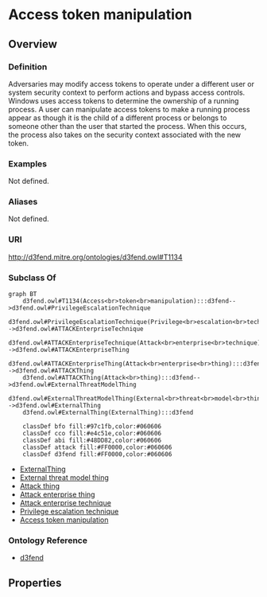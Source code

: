 # Access token manipulation

## Overview

### Definition
Adversaries may modify access tokens to operate under a different user or system security context to perform actions and bypass access controls. Windows uses access tokens to determine the ownership of a running process. A user can manipulate access tokens to make a running process appear as though it is the child of a different process or belongs to someone other than the user that started the process. When this occurs, the process also takes on the security context associated with the new token.

### Examples
Not defined.

### Aliases
Not defined.

### URI
http://d3fend.mitre.org/ontologies/d3fend.owl#T1134

### Subclass Of
```mermaid
graph BT
    d3fend.owl#T1134(Access<br>token<br>manipulation):::d3fend-->d3fend.owl#PrivilegeEscalationTechnique
    d3fend.owl#PrivilegeEscalationTechnique(Privilege<br>escalation<br>technique):::d3fend-->d3fend.owl#ATTACKEnterpriseTechnique
    d3fend.owl#ATTACKEnterpriseTechnique(Attack<br>enterprise<br>technique):::d3fend-->d3fend.owl#ATTACKEnterpriseThing
    d3fend.owl#ATTACKEnterpriseThing(Attack<br>enterprise<br>thing):::d3fend-->d3fend.owl#ATTACKThing
    d3fend.owl#ATTACKThing(Attack<br>thing):::d3fend-->d3fend.owl#ExternalThreatModelThing
    d3fend.owl#ExternalThreatModelThing(External<br>threat<br>model<br>thing):::d3fend-->d3fend.owl#ExternalThing
    d3fend.owl#ExternalThing(ExternalThing):::d3fend
    
    classDef bfo fill:#97c1fb,color:#060606
    classDef cco fill:#e4c51e,color:#060606
    classDef abi fill:#48DD82,color:#060606
    classDef attack fill:#FF0000,color:#060606
    classDef d3fend fill:#FF0000,color:#060606
```

- [ExternalThing](/docs/ontology/reference/model/ExternalThing/ExternalThing.md)
- [External threat model thing](/docs/ontology/reference/model/ExternalThing/External%20threat%20model%20thing/External%20threat%20model%20thing.md)
- [Attack thing](/docs/ontology/reference/model/ExternalThing/External%20threat%20model%20thing/Attack%20thing/Attack%20thing.md)
- [Attack enterprise thing](/docs/ontology/reference/model/ExternalThing/External%20threat%20model%20thing/Attack%20thing/Attack%20enterprise%20thing/Attack%20enterprise%20thing.md)
- [Attack enterprise technique](/docs/ontology/reference/model/ExternalThing/External%20threat%20model%20thing/Attack%20thing/Attack%20enterprise%20thing/Attack%20enterprise%20technique/Attack%20enterprise%20technique.md)
- [Privilege escalation technique](/docs/ontology/reference/model/ExternalThing/External%20threat%20model%20thing/Attack%20thing/Attack%20enterprise%20thing/Attack%20enterprise%20technique/Privilege%20escalation%20technique/Privilege%20escalation%20technique.md)
- [Access token manipulation](/docs/ontology/reference/model/ExternalThing/External%20threat%20model%20thing/Attack%20thing/Attack%20enterprise%20thing/Attack%20enterprise%20technique/Privilege%20escalation%20technique/Access%20token%20manipulation/Access%20token%20manipulation.md)


### Ontology Reference
- [d3fend](http://d3fend.mitre.org/ontologies/d3fend.owl#)

## Properties
